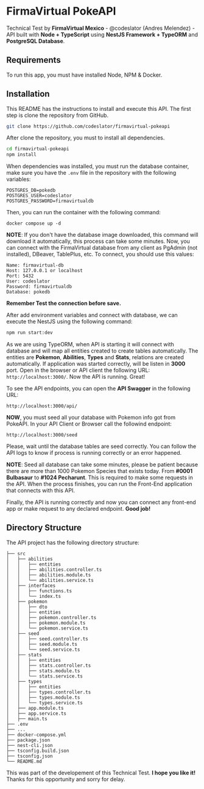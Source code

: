 # FirmaVirtual PokeAPI
Technical Test by **FirmaVirtual Mexico** - @codeslator (Andres Melendez) - API built with **Node + TypeScript** using **NestJS Framework + TypeORM** and **PostgreSQL Database**.
## Requirements
To run this app, you must have installed Node, NPM & Docker.

## Installation

This README has the instructions to install and execute this API. The first step is clone the repository from GitHub.
```bash
git clone https://github.com/codeslator/firmavirtual-pokeapi
```
After clone the repository, you must to install all dependencies.
```bash
cd firmavirtual-pokeapi
npm install
```
 When dependencies was installed, you must run the database container, make sure you have the `.env` file in the repository with the following variables:
 ```
POSTGRES_DB=pokedb
POSTGRES_USER=codeslator
POSTGRES_PASSWORD=firmavirtualdb
```
Then, you can run the container with the following command:
```docker
docker compose up -d
```
**NOTE**: If you don't have the database image downloaded, this command will download it automatically, this process can take some minutes. 
Now, you can connect with the FirmaVirtual database from any client as PgAdmin (not installed),  DBeaver, TablePlus, etc.
To connect, you should use this values:
```
Name: firmavirtual-db
Host: 127.0.0.1 or localhost
Port: 5432
User: codeslator
Password: firmavirtualdb
Database: pokedb
```
**Remember Test the connection before save.**

After add environment variables and connect with database, we can execute the NestJS using the following command:
```bash
npm run start:dev
```
As we are using TypeORM, when API is starting it will connect with database and will map all entities created to create tables automatically.
The entities are **Pokemon**, **Abilities**, **Types** and **Stats**, relations are created automatically.
If application was started correctly, will be listen in **3000** port. Open in the browser or API client the following URL: `http://localhost:3000/`. Now the API is running. Great!

To see the API endpoints, you can open the **API Swagger** in the following URL:
```
http://localhost:3000/api/
```
**NOW**, you must seed all your database with Pokemon info got from PokeAPI. In your API Client or Browser call the followind endpoint:
```
http://localhost:3000/seed
```
Please, wait until the database tables are seed correctly. You can follow the API logs to know if process is running correctly or an error happened.

**NOTE**: Seed all database can take some minutes, please be patient because there are more than 1000 Pokemon Species that exists today. From **#0001 Bulbasaur** to **#1024 Pecharunt**. This is required to make some requests in the API.  When the process finishes, you can run the Front-End application that connects with this API.

Finally, the API is running correctly and now you can connect any front-end app or make request to any declared endpoint. **Good job!**

## Directory Structure
The API project has the following directory structure:
```
├── src
│   ├── abilities
│   │   ├── entities
│   │   ├── abilities.controller.ts
│   │   ├── abilities.module.ts
│   │   └── abilities.service.ts
│   ├── interfaces
│   │   ├── functions.ts
│   │   └── index.ts
│   ├── pokemon
│   │   ├── dto
│   │   ├── entities
│   │   ├── pokemon.controller.ts
│   │   ├── pokemon.module.ts
│   │   └── pokemon.service.ts
│   ├── seed
│   │   ├── seed.controller.ts
│   │   ├── seed.module.ts
│   │   └── seed.service.ts
│   ├── stats
│   │   ├── entities
│   │   ├── stats.controller.ts
│   │   ├── stats.module.ts
│   │   └── stats.service.ts
│   ├── types
│   │   ├── entities
│   │   ├── types.controller.ts
│   │   ├── types.module.ts
│   │   └── types.service.ts
│   ├── app.module.ts
│   ├── app.service.ts
│   ├── main.ts
├── .env
├── ...
├── docker-compose.yml
├── package.json
├── nest-cli.json
├── tsconfig.build.json
├── tsconfig.json
└── README.md
```
This was part of the developement of this Technical Test. **I hope you like it!** Thanks for this opportunity and sorry for delay.